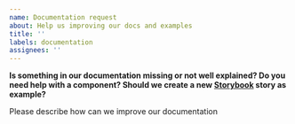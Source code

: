 ```yaml
---
name: Documentation request
about: Help us improving our docs and examples
title: ''
labels: documentation
assignees: ''
---
```


**Is something in our documentation missing or not well explained? Do you need help with a component? Should
we create a new [Storybook](https://mistica-web.vercel.app/) story as example?**

Please describe how can we improve our documentation
